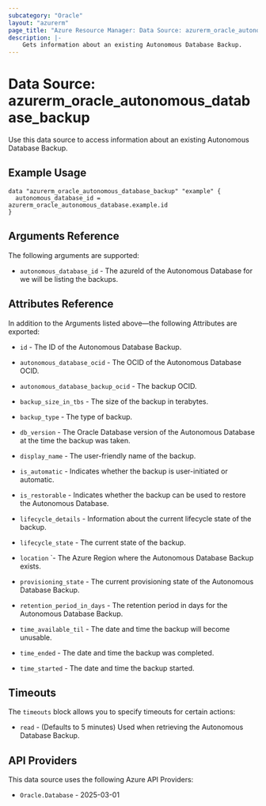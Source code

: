 ```yaml
---
subcategory: "Oracle"
layout: "azurerm"
page_title: "Azure Resource Manager: Data Source: azurerm_oracle_autonomous_database_backup"
description: |-
    Gets information about an existing Autonomous Database Backup.
---
```


# Data Source: azurerm_oracle_autonomous_database_backup

Use this data source to access information about an existing Autonomous Database Backup.

## Example Usage

```hcl
data "azurerm_oracle_autonomous_database_backup" "example" {
  autonomous_database_id = azurerm_oracle_autonomous_database.example.id
}

```

## Arguments Reference
The following arguments are supported:

* `autonomous_database_id` - The azureId of the Autonomous Database for we will be listing the backups.

## Attributes Reference
In addition to the Arguments listed above—the following Attributes are exported:

* `id` - The ID of the Autonomous Database Backup.

* `autonomous_database_ocid` - The OCID of the Autonomous Database OCID.

* `autonomous_database_backup_ocid`  - The backup OCID.

* `backup_size_in_tbs` - The size of the backup in terabytes.

* `backup_type` - The type of backup.

* `db_version` - The Oracle Database version of the Autonomous Database at the time the backup was taken.

* `display_name` - The user-friendly name of the backup.

* `is_automatic` - Indicates whether the backup is user-initiated or automatic.

* `is_restorable` - Indicates whether the backup can be used to restore the Autonomous Database.

* `lifecycle_details` - Information about the current lifecycle state of the backup.

* `lifecycle_state` - The current state of the backup.

* `location` `- The Azure Region where the Autonomous Database Backup exists.

* `provisioning_state` - The current provisioning state of the Autonomous Database Backup.

* `retention_period_in_days` - The retention period in days for the Autonomous Database Backup.

* `time_available_til` - The date and time the backup will become unusable.

* `time_ended` - The date and time the backup was completed.

* `time_started` - The date and time the backup started.


## Timeouts
The `timeouts` block allows you to specify timeouts for certain actions:

* `read` - (Defaults to 5 minutes) Used when retrieving the Autonomous Database Backup.

## API Providers
<!-- This section is generated, changes will be overwritten -->
This data source uses the following Azure API Providers:

* `Oracle.Database` - 2025-03-01
